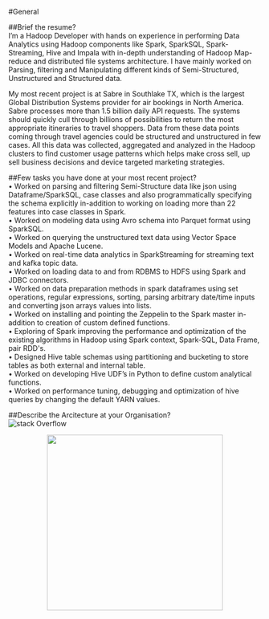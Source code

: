 #General
  
##Brief the resume?  
I’m a Hadoop Developer with hands on experience in performing Data Analytics using Hadoop components like Spark, SparkSQL, Spark-Streaming, Hive and Impala with in-depth understanding of Hadoop Map-reduce and distributed file systems architecture. I have mainly worked on Parsing, filtering and Manipulating different kinds of Semi-Structured, Unstructured and Structured data.  
  
My most recent project is at Sabre in Southlake TX, which is the largest Global Distribution Systems provider for air bookings in North America. Sabre processes more than 1.5 billion daily API requests. The systems should quickly cull through billions of possibilities to return the most appropriate itineraries to travel shoppers. Data from these data points coming through travel agencies could be structured and unstructured in few cases. All this data was collected, aggregated and analyzed in the Hadoop clusters to find customer usage patterns which helps make cross sell, up sell business decisions and device targeted marketing strategies.  
  
##Few tasks you have done at your most recent project?  
•	Worked on parsing and filtering Semi-Structure data like json using Dataframe/SparkSQL, case classes and also programmatically specifying the schema explicitly in-addition to working on loading more than 22 features into case classes in Spark.  
•	Worked on modeling data using Avro schema into Parquet format using SparkSQL.  
•	Worked on querying the unstructured text data using Vector Space Models and Apache Lucene.  
•	Worked on real-time data analytics in SparkStreaming for streaming text and kafka topic data.  
•	Worked on loading data to and from RDBMS to HDFS using Spark and JDBC connectors.  
•	Worked on data preparation methods in spark dataframes using set operations, regular expressions, sorting, parsing arbitrary date/time inputs and converting json arrays values into lists.  
•	Worked on installing and pointing the Zeppelin to the Spark master in-addition to creation of custom defined functions.  
•	Exploring of Spark improving the performance and optimization of the existing algorithms in Hadoop using Spark context, Spark-SQL, Data Frame, pair RDD's.  
•	Designed Hive table schemas using partitioning and bucketing to store tables as both external and internal table.  
•	Worked on developing Hive UDF’s in Python to define custom analytical functions.  
•	Worked on performance tuning, debugging and optimization of hive queries by changing the default YARN values.  
  
##Describe the Arcitecture at your Organisation?  
![stack Overflow](https://www.dropbox.com/s/3heoh2vsif84mgv/Oracle_Big_Data_Sloution.png?raw=1)
<p align="center">
  <img src="https://www.dropbox.com/s/3heoh2vsif84mgv/Oracle_Big_Data_Sloution.png?raw=1" width="350"/>
</p>
